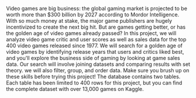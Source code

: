 Video games are big business: the global gaming market is projected to be worth more than $300 billion by
2027 according to Mordor Intelligence. With so much money at stake, the major game publishers are hugely
incentivized to create the next big hit. But are games getting better, or has the golden age of video games
already passed?
In this project, we will analyze video game critic and user scores as well as sales data for the top 400 video
games released since 1977. We will search for a golden age of video games by identifying release years that
users and critics liked best, and you'll explore the business side of gaming by looking at game sales data.
Our search will involve joining datasets and comparing results with set theory. we will also filter, group, and
order data. Make sure you brush up on these skills before trying this project! The database contains two
tables. Each table has been limited to 400 rows for this project, but you can find the complete dataset with
over 13,000 games on Kaggle.
